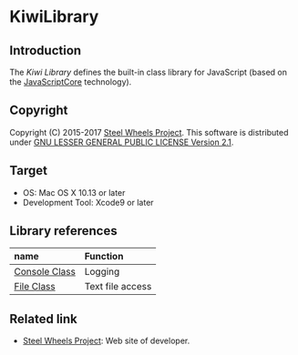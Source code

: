 # KiwiLibrary
## Introduction
The *Kiwi Library* defines the built-in class library
for JavaScript (based on the [JavaScriptCore](https://developer.apple.com/documentation/javascriptcore)
technology).

## Copyright
Copyright (C) 2015-2017 [Steel Wheels Project](http://steelwheels.github.io/).
This software is distributed under [GNU LESSER GENERAL PUBLIC LICENSE Version 2.1](https://www.gnu.org/licenses/lgpl-2.1-standalone.html).

## Target
* OS: Mac OS X 10.13 or later
* Development Tool: Xcode9 or later

## Library references
|name         |Function                         |
|:---         |:---                                 |
|[Console Class](https://github.com/steelwheels/KiwiScript/blob/master/KiwiLibrary/Document/ConsoleClass.md)  | Logging                     |
|[File Class](https://github.com/steelwheels/KiwiScript/blob/master/KiwiLibrary/Document/FileClass.md)         |Text file access                 |

## Related link
* [Steel Wheels Project](http://steelwheels.github.io): Web site of developer.
